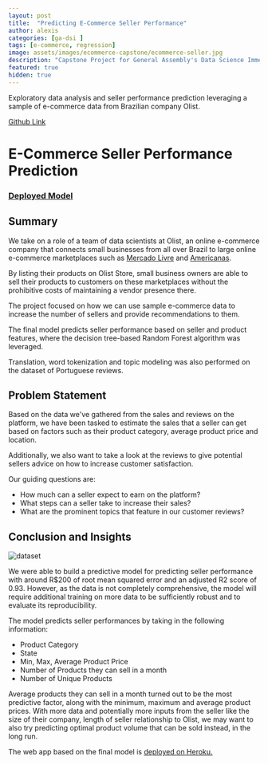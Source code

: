 ```yaml
---
layout: post
title:  "Predicting E-Commerce Seller Performance"
author: alexis
categories: [ga-dsi ]
tags: [e-commerce, regression]
image: assets/images/ecommerce-capstone/ecommerce-seller.jpg
description: "Capstone Project for General Assembly's Data Science Immersive"
featured: true
hidden: true
---
```


Exploratory data analysis and seller performance prediction leveraging a sample of e-commerce data from Brazilian company Olist. 

[Github Link](https://github.com/alexislimsh/dsiprojects/tree/master/capstone)

# E-Commerce Seller Performance Prediction

### <a href="https://ecommerce-seller-prediction.herokuapp.com/" target="_blank">Deployed Model</a>


## Summary

We take on a role of a team of data scientists at Olist, an online e-commerce company that connects small businesses from all over Brazil to large online e-commerce marketplaces such as [Mercado Livre](https://www.mercadolivre.com.br/) and [Americanas](https://www.americanas.com.br/).

By listing their products on Olist Store, small business owners are able to sell their products to customers on these marketplaces without the prohibitive costs of maintaining a vendor presence there.

The project focused on how we can use sample e-commerce data to increase the number of sellers and provide recommendations to them. 

The final model predicts seller performance based on seller and product features, where the decision tree-based Random Forest algorithm was leveraged. 

Translation, word tokenization and topic modeling was also performed on the dataset of Portuguese reviews.

## Problem Statement
Based on the data we've gathered from the sales and reviews on the platform, we have been tasked to estimate the sales that a seller can get based on factors such as their product category, average product price and location.

Additionally, we also want to take a look at the reviews to give potential sellers advice on how to increase customer satisfaction.

Our guiding questions are:
- How much can a seller expect to earn on the platform?
- What steps can a seller take to increase their sales?
- What are the prominent topics that feature in our customer reviews?

## Conclusion and Insights

![dataset](assets/images/ecommerce-capstone/ecommerce-seller/prediction.png)

We were able to build a predictive model for predicting seller performance with around R$200 of root mean squared error and an adjusted R2 score of 0.93. However, as the data is not completely comprehensive, the model will require additional training on more data to be sufficiently robust and to evaluate its reproducibility.

The model predicts seller performances by taking in the following information:

- Product Category
- State
- Min, Max, Average Product Price
- Number of Products they can sell in a month
- Number of Unique Products

Average products they can sell in a month turned out to be the most predictive factor, along with the minimum, maximum and average product prices. With more data and potentially more inputs from the seller like the size of their company, length of seller relationship to Olist, we may want to also try predicting optimal product volume that can be sold instead, in the long run.

The web app based on the final model is <a href="https://ecommerce-seller-prediction.herokuapp.com/" target="_blank">deployed on Heroku.</a>